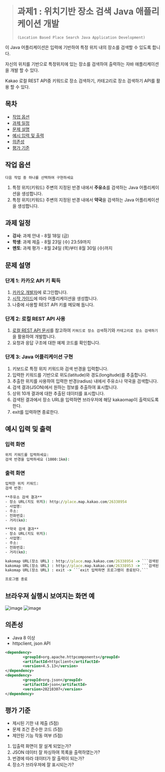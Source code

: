 > # 과제1 : 위치기반 장소 검색 Java 애플리케이션 개발
> ```(Location Based Place Search Java Application Development)```

이 Java 어플리케이션은 입력에 기반하여 특정 위치 내의 장소를 검색할 수 있도록 합니다.

자신의 위치를 기반으로 특정위치에 있는 장소를 검색하여 출력하는 자바 애플리케이션을 개발 할 수 있다.

Kakao 로컬 REST API중 키워드로 장소 검색하기, 카테고리로 장소 검색하기 API를 활용 할 수 있다.

## 목차

- [작업 옵션](#작업-옵션)
- [과제 일정](#과제-일정)
- [문제 설명](#문제-설명)
- [예시 입력 및 출력](#예시-입력-및-출력)
- [의존성](#의존성)
- [평가 기준](#평가-기준)

## 작업 옵션

```다음 작업 중 하나를 선택하여 구현하세요```

1. 특정 위치(키워드) 주변의 지정된 반경 내에서 **주유소**를 검색하는 Java 어플리케이션을 생성합니다.
2. 특정 위치(키워드) 주변의 지정된 반경 내에서 **약국**을 검색하는 Java 어플리케이션을 생성합니다.

## 과제 일정

- **강사**: 과제 안내 - 8월 18일 (금)
- **학생**: 과제 제출 - 8월 23일 (수) 23:59까지
- **멘토**: 과제 평가 - 8월 24일 (목)부터 8월 30일 (수)까지

## 문제 설명

### 단계 1: 카카오 API 키 획득

1. [카카오 개발자](https://developers.kakao.com)에 로그인합니다.
2. [시작 가이드](https://developers.kakao.com/docs/latest/ko/getting-started/app)에 따라 어플리케이션을 생성합니다.
3. 나중에 사용할 REST API 키를 메모해 둡니다.

### 단계 2: 로컬 REST API 사용

1. [로컬 REST API 문서](https://developers.kakao.com/docs/latest/ko/local/dev-guide)를 참고하여 ```키워드로 장소 검색```하기와 ```카테고리로 장소 검색하기```을 활용하여 개발합니다.
2. 요청과 응답 구조에 대한 예제 코드를 확인합니다.

### 단계 3: Java 어플리케이션 구현

1. 키보드로 특정 위치 키워드와 검색 반경을 입력합니다.
2. 입력한 키워드를 기반으로 위도(latitude)와 경도(longitude)를 추출합니다.
3. 추출한 위치를 사용하여 입력한 반경(radius) 내에서 주유소나 약국을 검색합니다.
4. 검색 결과(JSON)에서 원하는 정보를 추출하여 표시합니다.
5. 상위 10개 결과에 대한 추출된 데이터를 표시합니다.
6. 검색된 결과에서 장소 URL을 입력하면 브라우저에 해당 kakaomap이 출력되도록 한다.
7. exit를 입력하면 종료한다.

## 예시 입력 및 출력

### 입력 화면

```cmd
위치 키워드를 입력하세요:  
검색 반경을 입력하세요 (1000:1km):  
```

### 출력 화면

```cmd
입력한 위치 키워드:  
검색 반경:  

**주유소 검색 결과**
- 장소 URL(지도 위치): http://place.map.kakao.com/26338954
- 사업명:
- 주소:
- 전화번호:
- 거리(km):

**약국 검색 결과**
- 장소 URL(지도 위치):
- 사업명:
- 주소:
- 전화번호:
- 거리(km):

kakomap URL(장소 URL) : http://place.map.kakao.com/26338954 -> ```검색된 결과에서 장소 URL을 복사하여 붙여넣기 한 후 엔터 -> 브라우져가 실행```
kakomap URL(장소 URL) : http://place.map.kakao.com/26338953 -> ```검색된 결과에서 장소 URL을 복사하여 붙여넣기 한 후 엔터 -> 브라우져가 실행```
kakomap URL(장소 URL) : exit -> ```exit 입력하면 프로그램이 종료된다.```

프로그램 종료

```
## 브라우져 실행시 보여지는 화면 예
![image](https://github.com/FastCampusKDTBackend/KDT_Y_BE_Java_Assignment1/assets/15371961/e22d285d-07f6-4e8a-8de9-8d8cde1c145d)
![image](https://github.com/FastCampusKDTBackend/KDT_Y_BE_Java_Assignment1/assets/15371961/90269aa3-eb9c-4355-b7ea-11ffb0adf58e)

## 의존성

- Java 8 이상
- httpclient, json API
```pom.xml
<dependency>
        <groupId>org.apache.httpcomponents</groupId>
        <artifactId>httpclient</artifactId>
        <version>4.5.13</version>
</dependency>
<dependency>
        <groupId>org.json</groupId>
        <artifactId>json</artifactId>
        <version>20210307</version>
</dependency>
```
## 평가 기준

- 제시된 기한 내 제출 (5점)
- 문제 조건 준수한 코드 (5점)
- 제안된 기능 작동 여부 (5점)

1. 입출력 화면이 잘 설계 되었는가?
2. JSON 데이터 잘 파싱하여 목록을 출력하였는가?
3. 번경에 따라 데이터가 잘 출력이 되는가?
4. 장소가 브라우져에 잘 표시되는가?

